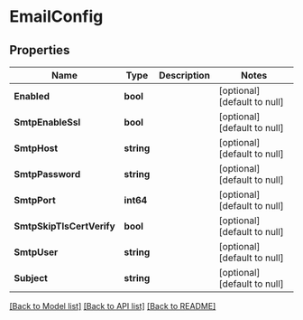 # EmailConfig

## Properties
Name | Type | Description | Notes
------------ | ------------- | ------------- | -------------
**Enabled** | **bool** |  | [optional] [default to null]
**SmtpEnableSsl** | **bool** |  | [optional] [default to null]
**SmtpHost** | **string** |  | [optional] [default to null]
**SmtpPassword** | **string** |  | [optional] [default to null]
**SmtpPort** | **int64** |  | [optional] [default to null]
**SmtpSkipTlsCertVerify** | **bool** |  | [optional] [default to null]
**SmtpUser** | **string** |  | [optional] [default to null]
**Subject** | **string** |  | [optional] [default to null]

[[Back to Model list]](../README.md#documentation-for-models) [[Back to API list]](../README.md#documentation-for-api-endpoints) [[Back to README]](../README.md)


